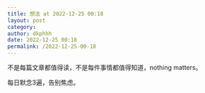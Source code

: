 ```yaml
---
title: 想法 at 2022-12-25 00:18
layout: post
category: 
author: dkphhh
date: 2022-12-25 00:18
permalink: /2022-12-25-00-18
---
```


不是每篇文章都值得读，不是每件事情都值得知道，nothing matters。

每日默念3遍，告别焦虑。